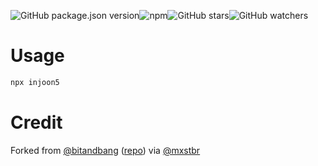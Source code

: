 <img alt="GitHub package.json version" src="https://img.shields.io/github/package-json/v/injoon5/npmcard?color=green"><img alt="npm" src="https://img.shields.io/npm/v/injoon5?color=green"><img alt="GitHub stars" src="https://img.shields.io/github/stars/injoon5/npmcard"><img alt="GitHub watchers" src="https://img.shields.io/github/watchers/injoon5/npmcard">

# Usage

```bash
npx injoon5
```

# Credit

Forked from [@bitandbang](https://twitter.com/bitandbang/status/1075473070368919552)
([repo](https://github.com/bnb/bitandbang)) via [@mxstbr](https://github.com/mxstbr/)
